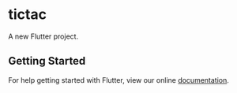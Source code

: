 # tictac

A new Flutter project.

## Getting Started

For help getting started with Flutter, view our online
[documentation](https://flutter.io/).
